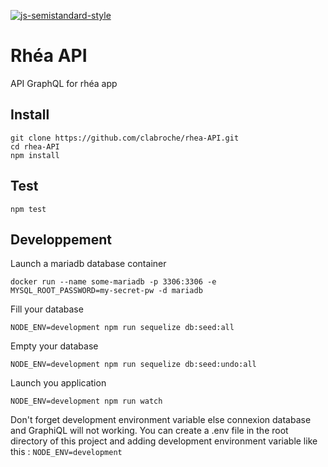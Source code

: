 [![js-semistandard-style](https://img.shields.io/badge/code%20style-semistandard-brightgreen.svg?style=flat-square)](https://github.com/Flet/semistandard)

# Rhéa API

API GraphQL for rhéa app

## Install
```
git clone https://github.com/clabroche/rhea-API.git
cd rhea-API
npm install
```

## Test
```
npm test
```

## Developpement
Launch a mariadb database container 
```
docker run --name some-mariadb -p 3306:3306 -e  MYSQL_ROOT_PASSWORD=my-secret-pw -d mariadb
```
Fill your database
```
NODE_ENV=development npm run sequelize db:seed:all
```
Empty your database
```
NODE_ENV=development npm run sequelize db:seed:undo:all
```
Launch you application
```
NODE_ENV=development npm run watch
```
Don't forget development environment variable else connexion database and GraphiQL will not working. You can create a .env file in the root directory of this project and adding development environment variable like this : `NODE_ENV=development`
